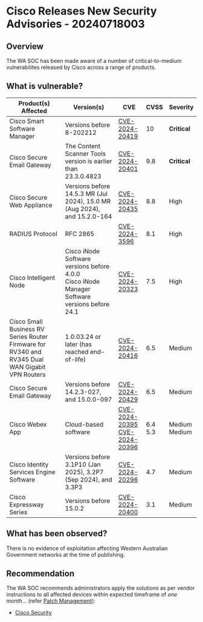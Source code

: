 # Cisco Releases New Security Advisories - 20240718003

## Overview

The WA SOC has been made aware of a number of critical-to-medium vulnerabilites released by Cisco across a range of products.

## What is vulnerable?

| Product(s) Affected | Version(s) | CVE                                                                                                                                       | CVSS          | Severity                                                         |
| ------------------- | ---------- | ----------------------------------------------------------------------------------------------------------------------------------------- | ------------- | ---------------------------------------------------------------- |
| Cisco Smart Software Manager      | Versions before 8-202212   | [CVE-2024-20419](https://nvd.nist.gov/vuln/detail/CVE-2024-20419)                                      | 10            | **Critical**  |
| Cisco Secure Email Gateway      | The Content Scanner Tools version is earlier than 23.3.0.4823   | [CVE-2024-20401](https://nvd.nist.gov/vuln/detail/CVE-2024-20401)        | 9.8           | **Critical**                                     |
| Cisco Secure Web Appliance      | Versions before 14.5.3 MR (Jul 2024), 15.0 MR (Aug 2024), and 15.2.0-164    | [CVE-2024-20435](https://nvd.nist.gov/vuln/detail/CVE-2024-20435)            | 8.8           | High |
| RADIUS Protocol      | RFC 2865    | [CVE-2024-3596](https://nvd.nist.gov/vuln/detail/CVE-2024-3596)                                                                     | 8.1           | High  |
| Cisco Intelligent Node      | Cisco iNode Software versions before 4.0.0 <br>  Cisco iNode Manager Software versions before 24.1  | [CVE-2024-20323](https://nvd.nist.gov/vuln/detail/CVE-2024-20323)                                                                         | 7.5            | High  |
| Cisco Small Business RV Series Router Firmware for RV340 and RV345 Dual WAN Gigabit VPN Routers     | 1.0.03.24 or later (has reached end-of-life)    | [CVE-2024-20416](https://nvd.nist.gov/vuln/detail/CVE-2024-20416)                                                                         | 6.5           | Medium  |
| Cisco Secure Email Gateway       | Versions before 14.2.3-027, and 15.0.0-097   | [CVE-2024-20429](https://nvd.nist.gov/vuln/detail/CVE-2024-20429)                                                                         | 6.5           | Medium |
| Cisco Webex App      | Cloud-based software   | [	CVE-2024-20395](https://nvd.nist.gov/vuln/detail/CVE-2024-20395) <br> [CVE-2024-20396](https://nvd.nist.gov/vuln/detail/CVE-2024-20396)                | 6.4 <br>  5.3         | Medium <br> Medium |
| Cisco Identity Services Engine Software      | Versions before 3.1P10 (Jan 2025), 3.2P7 (Sep 2024), and 3.3P3 | [CVE-2024-20296](https://nvd.nist.gov/vuln/detail/CVE-2024-20296)            | 4.7            | Medium |
| Cisco Expressway Series     | Versions before 15.0.2    | [CVE-2024-20400](https://nvd.nist.gov/vuln/detail/CVE-2024-20400)                                                                         | 3.1            | Medium  |



## What has been observed?

There is no evidence of exploitation affecting Western Australian Government networks at the time of publishing.

## Recommendation

The WA SOC recommends administrators apply the solutions as per vendor instructions to all affected devices within expected timeframe of *one month...* (refer [Patch Management](../guidelines/patch-management.md)):

- [Cisco Security](https://sec.cloudapps.cisco.com/security/center/Search.x?publicationTypeIDs=1&firstPublishedStartDate=2024%2F07%2F17&firstPublishedEndDate=2024%2F07%2F17&lastPublishedStartDate=2024%2F07%2F17&lastPublishedEndDate=2024%2F07%2F17&pageNum=1&isRenderingBugList=false)
